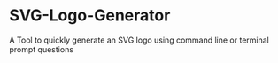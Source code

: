 # SVG-Logo-Generator
A Tool to quickly generate an SVG logo using command line or terminal prompt questions

